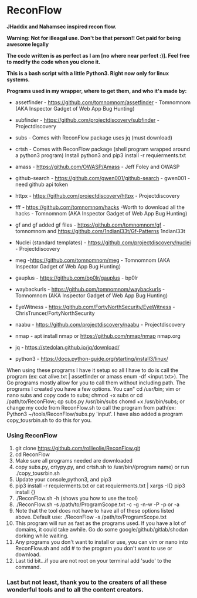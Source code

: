 # ReconFlow

**JHaddix and Nahamsec inspired recon flow.**

**Warning: Not for illeagal use. Don't be that person!! Get paid for being awesome legally**

**The code written is as perfect as I am [no where near perfect :)]. Feel free to modify the code when you clone it.**

**This is a bash script with a little Python3. Right now only for linux systems.**

**Programs used in my wrapper, where to get them, and who it's made by:**

- assetfinder - https://github.com/tomnomnom/assetfinder - Tomnomnom (AKA Inspector Gadget of Web App Bug Hunting)

- subfinder - https://github.com/projectdiscovery/subfinder - Projectdiscovery 

- subs - Comes with ReconFlow package uses jq (must download)

- crtsh - Comes with ReconFlow package (shell program wrapped around a python3 program) Install python3 and pip3 install -r requierments.txt

- amass - https://github.com/OWASP/Amass  - Jeff Foley and OWASP

- github-search - https://github.com/gwen001/github-search - gwen001 - need github api token

- httpx - https://github.com/projectdiscovery/httpx - Projectdiscovery

- fff - https://github.com/tomnomnom/hacks -Worth to download all the hacks  - Tomnomnom (AKA Inspector Gadget of Web App Bug Hunting) 

- gf and gf added gf files - https://github.com/tomnomnom/gf - tomnomnom and https://github.com/1ndianl33t/Gf-Patterns 1ndianl33t

- Nuclei (standard templates) - https://github.com/projectdiscovery/nuclei - Projectdiscovery

- meg -https://github.com/tomnomnom/meg - Tomnomnom (AKA Inspector Gadget of Web App Bug Hunting)

- gauplus - https://github.com/bp0lr/gauplus - bp0lr

- waybackurls - https://github.com/tomnomnom/waybackurls - Tomnomnom (AKA Inspector Gadget of Web App Bug Hunting)

- EyeWitness - https://github.com/FortyNorthSecurity/EyeWitness - ChrisTruncer/FortyNorthSecurity

- naabu - https://github.com/projectdiscovery/naabu - Projectdiscovery

- nmap -  apt install nmap or https://github.com/nmap/nmap nmap.org

- jq - https://stedolan.github.io/jq/download/

- python3 - https://docs.python-guide.org/starting/install3/linux/

When using these programs I have it setup so all I have to do is call the program (ex: cat alive.txt | assetfinder or amass enum -df <input.txt>). The Go programs mostly allow for you to call them without including path. The programs I created you have a few options. You can" cd /usr/bin; vim or nano subs and copy code to subs; chmod +x subs or cd /path/to/ReconFlow; cp subs.py /usr/bin/subs chomd +x /usr/bin/subs; or change my code from ReconFlow.sh to call the program from path(ex: Python3 ~/tools/ReconFlow/subs.py 'input'. I have also added a program copy_tousrbin.sh to do this for you.


### Using ReconFlow
  1. git clone https://github.com/rollieolie/ReconFlow.git
  2. cd ReconFlow
  3. Make sure all programs needed are downloaded
  4. copy subs.py, crtypy.py, and crtsh.sh to /usr/bin/(program name) or run ./copy_tousrbin.sh
  5. Update your console,python3, and pip3
  6. pip3 install -r requierments.txt or cat requierments.txt | xargs -I{} pip3 install {}
  7. ./ReconFlow.sh -h (shows you how to use the tool)
  8. ./ReconFlow.sh -s /path/to/ProgramScope.txt -c -g -n-w -P -p or -a
  9. Note that the tool does not have to have all of these options listed above. Default use: ./ReconFlow -s /path/to/ProgramScope.txt
  10. This program will run as fast as the programs used. If you have a lot of domains, it could take awhile. Go do some google/github/gitlab/shodan dorking while waiting.
  11. Any programs you don't want to install or use, you can vim or nano into ReconFlow.sh and add # to the program you don't want to use or download.
  12. Last tid bit...if you are not root on your terminal add 'sudo' to the command.
  

### Last but not least, thank you to the creaters of all these wonderful tools and to all the content creators.  
